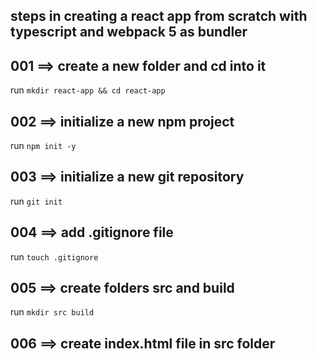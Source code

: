 ## steps in creating a react app from scratch with typescript and webpack 5 as bundler

## 001 ==> create a new folder and cd into it
run `mkdir react-app && cd react-app`

## 002 ==> initialize a new npm project
run `npm init -y`

## 003 ==> initialize a new git repository
run `git init`

## 004 ==> add .gitignore file
run `touch .gitignore` 

## 005 ==> create folders src and build
run `mkdir src build`

## 006 ==> create index.html file in src folder
